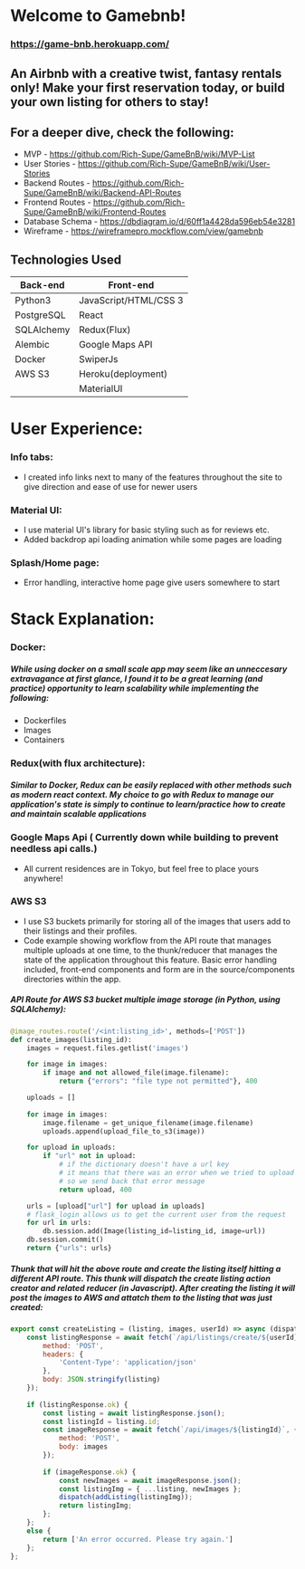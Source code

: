 # Welcome to Gamebnb!
### https://game-bnb.herokuapp.com/
## An Airbnb with a creative twist, fantasy rentals only! Make your first reservation today, or build your own listing for others to stay!

## For a deeper dive, check the following:
  * MVP - https://github.com/Rich-Supe/GameBnB/wiki/MVP-List
  * User Stories - https://github.com/Rich-Supe/GameBnB/wiki/User-Stories
  * Backend Routes - https://github.com/Rich-Supe/GameBnB/wiki/Backend-API-Routes
  * Frontend Routes - https://github.com/Rich-Supe/GameBnB/wiki/Frontend-Routes
  * Database Schema - https://dbdiagram.io/d/60ff1a4428da596eb54e3281
  * Wireframe - https://wireframepro.mockflow.com/view/gamebnb

 ## Technologies Used

| Back-end    | Front-end |
| ---      | ---       |
| Python3 | JavaScript/HTML/CSS 3  |
| PostgreSQL     | React |
| SQLAlchemy |   Redux(Flux)    |
| Alembic | Google Maps API |
| Docker | SwiperJs |
| AWS S3 |  Heroku(deployment)  |
||  MaterialUI  |

# User Experience:
### Info tabs:
* I created info links next to many of the features throughout the site to give direction and ease of use for newer users

### Material UI:
* I use material UI's library for basic styling such as for reviews etc.
* Added backdrop api loading animation while some pages are loading

### Splash/Home page:
* Error handling, interactive home page give users somewhere to start


# Stack Explanation:

### Docker: 
##### While using docker on a small scale app may seem like an unneccesary extravagance at first glance, I found it to be a great learning (and practice) opportunity to learn scalability while implementing the following:
* Dockerfiles
* Images
* Containers

### Redux(with flux architecture): 
##### Similar to Docker, Redux can be easily replaced with other methods such as modern react context. My choice to go with Redux to manage our application's state is simply to continue to learn/practice how to create and maintain scalable applications

### Google Maps Api ( Currently down while building to prevent needless api calls.)
* All current residences are in Tokyo, but feel free to place yours anywhere! 

### AWS S3
* I use S3 buckets primarily for storing all of the images that users add to their listings and their profiles.
* Code example showing workflow from the API route that manages multiple uploads at one time, to the thunk/reducer that manages the state of the application throughout this feature. Basic error handling included, front-end components and form are in the source/components directories within the app.

##### API Route for AWS S3 bucket multiple image storage (in Python, using SQLAlchemy):
```python
@image_routes.route('/<int:listing_id>', methods=['POST'])
def create_images(listing_id):
    images = request.files.getlist('images')

    for image in images:
        if image and not allowed_file(image.filename):
            return {"errors": "file type not permitted"}, 400

    uploads = []
    
    for image in images:
        image.filename = get_unique_filename(image.filename)
        uploads.append(upload_file_to_s3(image))

    for upload in uploads:
        if "url" not in upload:
            # if the dictionary doesn't have a url key
            # it means that there was an error when we tried to upload
            # so we send back that error message
            return upload, 400

    urls = [upload["url"] for upload in uploads]
    # flask_login allows us to get the current user from the request
    for url in urls:
        db.session.add(Image(listing_id=listing_id, image=url))
    db.session.commit()
    return {"urls": urls}
```
##### Thunk that will hit the above route and create the listing itself hitting a different API route. This thunk will dispatch the create listing action creator and related reducer (in Javascript). After creating the listing it will post the images to AWS and attatch them to the listing that was just created:
```javascript
export const createListing = (listing, images, userId) => async (dispatch) => {
    const listingResponse = await fetch(`/api/listings/create/${userId}`, {
        method: 'POST',
        headers: {
            'Content-Type': 'application/json'
        },
        body: JSON.stringify(listing)
    });
    
    if (listingResponse.ok) {
        const listing = await listingResponse.json();
        const listingId = listing.id;
        const imageResponse = await fetch(`/api/images/${listingId}`, {
            method: 'POST',
            body: images
        });
        
        if (imageResponse.ok) {
            const newImages = await imageResponse.json();
            const listingImg = { ...listing, newImages };
            dispatch(addListing(listingImg));
            return listingImg;
        };
    };
    else {
        return ['An error occurred. Please try again.']
    };
};
```
